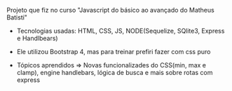 Projeto que fiz no curso "Javascript do básico ao avançado do Matheus Batisti"

- Tecnologias usadas: HTML, CSS, JS, NODE(Sequelize, SQlite3, Express e Handlbears)
- Ele utilizou Bootstrap 4, mas para treinar prefiri fazer com css puro


- Tópicos aprendidos => Novas funcionalizades do CSS(min, max e clamp), engine handlebars, lógica de busca e mais sobre rotas com express
